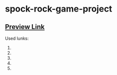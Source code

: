 # spock-rock-game-project

## [Preview Link]()

Used lunks:

1. []()
2. []()
3. []()
4. []()
5. []()
